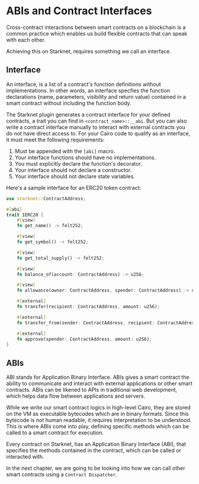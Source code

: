 # ABIs and Contract Interfaces

Cross-contract interactions between smart contracts on a blockchain is a common practice which enables us build flexible contracts that can speak with each other.

Achieving this on Starknet, requires something we call an interface.

## Interface
An interface, is a list of a contract's function definitions without implementations. In other words, an interface specfies the function declarations (name, parameters, visibility and return value) contained in a smart contract without including the function body.

The Starknet plugin generates a contract interface for your defined contracts, a trait you can find in `<contract_name>::__abi`. But you can also write a contract interface manually to interact with external contracts you do not have direct access to. 
For your Cairo code to qualify as an interface, it must meet the following requirements:

1. Must be appended with the `[abi]` macro.
2. Your interface functions should have no implementations.
3. You must explicitly declare the function's decorator.
4. Your interface should not declare a constructor.
5. Your interface should not declare state variables.

Here's a sample interface for an ERC20 token contract:

```rust
use starknet::ContractAddress;

#[abi]
trait IERC20 {
    #[view]
    fn get_name() -> felt252;

    #[view]
    fn get_symbol() -> felt252;

    #[view]
    fn get_total_supply() -> felt252;

    #[view]
    fn balance_of(account: ContractAddress) -> u256;

    #[view]
    fn allowance(owner: ContractAddress, spender: ContractAddress) -> u256;

    #[external]
    fn transfer(recipient: ContractAddress, amount: u256);

    #[external]
    fn transfer_from(sender: ContractAddress, recipient: ContractAddress, amount: u256);

    #[external]
    fn approve(spender: ContractAddress, amount: u256);
}
```

## ABIs
ABI stands for Application Binary Interface. ABIs gives a smart contract the ability to communicate and interact with external applications or other smart contracts. ABIs can be likened to APIs in traditional web development, which helps data flow between applications and servers.

While we write our smart contract logics in high-level Cairo, they are stored on the VM as executable bytecodes which are in binary formats. Since this bytecode is not human readable, it requires interpretation to be understood. This is where ABIs come into play, defining specific methods which can be called to a smart contract for execution.

Every contract on Starknet, has an Application Binary Interface (ABI), that specifies the methods contained in the contract, which can be called or interacted with.

In the next chapter, we are going to be looking into how we can call other smart contracts using a `Contract Dispatcher`.